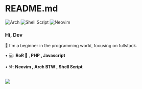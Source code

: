 # README.md
![Arch](https://img.shields.io/badge/Arch%20Linux-1793D1?logo=arch-linux&logoColor=fff&style=for-the-badge)
![Shell Script](https://img.shields.io/badge/shell_script-%23121011.svg?style=for-the-badge&logo=gnu-bash&logoColor=white)
![Neovim](https://img.shields.io/badge/NeoVim-%2357A143.svg?&style=for-the-badge&logo=neovim&logoColor=white)


### Hi, Dev <img src="" width="3px">

<p align="left"> 
  🤯 I'm a beginner in the programming world, focusing on fullstack.
</p>

<p align="left">
• 💻: <strong>RoR 💎 , PHP , Javascript</strong>
</p>

<p align="left">
• ⚒: <strong>Neovim , Arch BTW , Shell Script </strong>
 </p>
 <br />
<a href = ""><img src="https://www.codewars.com/users/washonrails/badges/large" min-width="200px" max-width="200px"></a>
